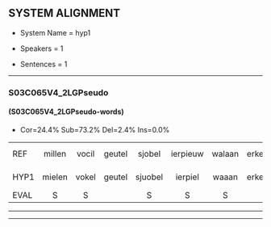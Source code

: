 
## SYSTEM ALIGNMENT

- System Name = hyp1

- Speakers = 1

- Sentences = 1

---

### S03C065V4_2LGPseudo

#### (S03C065V4_2LGPseudo-words)

- Cor=24.4%	Sub=73.2%	Del=2.4%	Ins=0.0%

|  |  |  |  |  |  |  |  |  |  |  |  |  |  |  |  |  |  |  |  |  |  |  |  |  |  |  |  |  |  |  |  |  |  |  |  |  |  |  |  |  |  |
|:--- |:---:|:---:|:---:|:---:|:---:|:---:|:---:|:---:|:---:|:---:|:---:|:---:|:---:|:---:|:---:|:---:|:---:|:---:|:---:|:---:|:---:|:---:|:---:|:---:|:---:|:---:|:---:|:---:|:---:|:---:|:---:|:---:|:---:|:---:|:---:|:---:|:---:|:---:|:---:|:---:|:---:|
| REF | millen | vocil | geutel | sjobel | ierpieuw | walaan | erke | haweel | saarweng | gevicht | eemde | bepoud | orstalk | veten*(vitten) | gefouw | vurpaand | nizung | fiewon | kneurem | vawaai | strellen*(strelen) | zwieten | foetbans | oonste | muider | grijnken | schielstaug | prilsood | * | vloender | milste | veurder | kloeien | ulen | orponk | schodig | ijpo | menuur | spreikje | hiffreeuw | wooien |
| HYP1 | mielen | vokel | geutel | sjuobel | ierpiel | waaan | erke | haweel | starwing | gevicht |  | inde | bepaald | oorstalk | vitten | goufal | suurband | niseu | fion | kneuren | vawai | strelen | sweten | foedbans | oonster | meiter | genken | schielstalg | brilso-soot | vloender | milste | veertig | kloeien | ulen | orbonk | shhodig | eipol | menu | spreikje | hifereel | wooien |
| EVAL | S | S |  | S | S | S |  |  | S |  | D | S | S | S | S | S | S | S | S | S | S | S | S | S | S | S | S | S | S |  |  | S |  |  | S | S | S | S |  | S |  |
---

---
